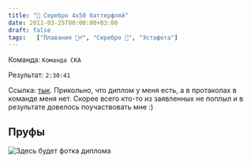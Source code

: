 ```yaml
---
title: "🥈 Серебро 4x50 баттерфляй"
date: 2011-03-25T00:00:00+03:00
draft: false
tags:   ["Плавание 🏊‍♂️", "Серебро 🥈", "Эстафета"]
---
```

Команда: `Команда СКА`

Результат: `2:30:41`

Ссылка: [тык](https://www.spbswim.ru/docs/2000yb-032011-100fly.pdf). Прикольно, что диплом у меня есть, а в протаколах в команде меня нет. Скорее всего кто-то из заявленных не поплыл и в результате довелось поучаствовать мне :)

## Пруфы
![Здесь будет фотка диплома]()